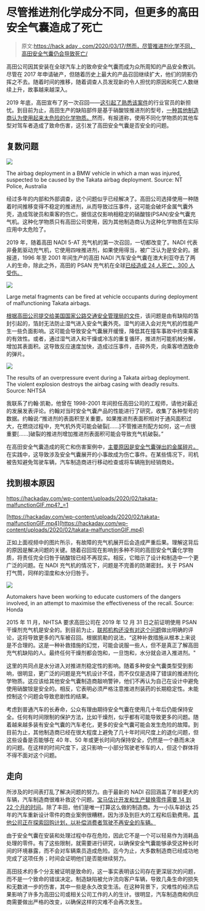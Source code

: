 # 尽管推进剂化学成分不同，但更多的高田安全气囊造成了死亡

> 原文:[https://hack aday . com/2020/03/17/然而，尽管推进剂化学不同，高田安全气囊仍会导致死亡/](https://hackaday.com/2020/03/17/yet-more-takata-airbags-are-causing-fatalities-despite-different-propellant-chemistry/)

高田公司因其安装在全球汽车上的致命安全气囊而成为众所周知的产品安全教训。尽管在 2017 年申请破产，但随着历史上最大的产品召回继续扩大，他们的阴影仍挥之不去。随着时间的推移，随着调查人员发现新的令人担忧的原因和死亡人数继续上升，故事越来越深入。

2019 年底，高田宣布了另一次召回——[这引起了熟悉该案件](https://hackaday.com/2019/11/07/takata-airbag-recalls-widen-to-potentially-affect-other-types-of-airbag/)的行业官员的新担忧。到目前为止，高田生产的缺陷部件是基于硝酸铵推进剂的型号，[一种其他制造商认为使用起来太危险的化学物质。](https://hackaday.com/2019/06/10/takatas-deadly-airbags-an-engineering-omnishambles/)然而，有报道称，使用不同化学物质的其他车型对驾车者造成了致命伤害，这引发了高田安全气囊是否安全的问题。

## 复数问题

![](../Images/242f723293ff244c06127758a5c4a0df.png)

The airbag deployment in a BMW vehicle in which a man was injured, suspected to be caused by the Takata airbag deployment. Source: NT Police, Australia

经过多年的内部和外部调查，这个问题似乎已经解决了。高田公司选择使用一种随着时间推移变得不稳定的推进剂，从而导致过压事件，这可能会破坏金属气囊外壳，造成驾驶员和乘客的伤亡。据信这仅影响相稳定的硝酸铵(PSAN)安全气囊充气机。这种化学物质只有高田公司使用，因为其他制造商认为这种化学物质在实际应用中太危险了。

2019 年，随着高田 NADI 5-AT 充气机的第一次召回，一切都改变了。NADI 代表非叠氮驱动充气机，它使用四唑推进剂，如果使用得当，被广泛认为是安全的。据报道，1996 年至 2001 年间生产的高田 NADI 汽车安全气囊在澳大利亚夺去了两人的生命，除此之外，高田的 PSAN 充气机在全球[已经造成 24 人死亡，300 人受伤。](https://www.newsweek.com/takata-airbag-recall-honda-bmw-mitsubishi-other-car-brands-affected-faulty-airbags-1475713)

![](../Images/51d4803901a2e91895f5948720b23332.png)

Large metal fragments can be fired at vehicle occupants during deployment of malfunctioning Takata airbags.

[根据高田公司提交给美国国家公路交通安全管理局的文件](https://static.nhtsa.gov/odi/rcl/2019/RCLRPT-19E080-7937.PDF)，该问题是由有缺陷的箔封引起的，箔封无法防止湿气进入安全气囊外壳。湿气的进入会对充气机的性能产生一些负面影响。这可能会导致安全气囊展开缓慢，降低其在撞车事故中约束乘客的有效性。或者，通过湿气进入和干燥或冷冻的重复循环，推进剂可能机械分解，增加其表面积。这导致反应速度加快，造成过压事件，击碎外壳，向乘客喷洒致命的弹片。

![](../Images/e0145e60183ca84dda1c25a77384667b.png)

The results of an overpressure event during a Takata airbag deployment. The violent explosion destroys the airbag casing with deadly results. Source: NHTSA

我联系了约翰·凯勒，他曾在 1998-2001 年间担任高田公司的工程师，请他对最近的发展发表评论。约翰对当时安全气囊产品的性能进行了研究，收集了各种型号的数据。约翰说:“推进剂的表面积至关重要。如果推进剂表面积相对于通风面积过大，在燃烧过程中，充气机外壳可能会破裂[……]不管推进剂配方如何，这一点很重要[……]破裂的推进剂增加推进剂表面积可能会导致充气机破裂。”

在高田安全气囊造成的死亡和伤害案例中，[主要原因是安全气囊弹出的金属碎片。](https://www.latimes.com/business/autos/la-fi-hy-takata-air-bag-death-20190329-story.html)在实践中，这导致涉及安全气囊展开的小事故成为伤亡事件。在某些情况下，司机被告知避免驾驶车辆，汽车制造商进行移动检查或将车辆拖到经销商处。

## 找到根本原因

 <https://hackaday.com/wp-content/uploads/2020/02/takata-malfunctionGIF.mp4?_=1>

[https://hackaday.com/wp-content/uploads/2020/02/takata-malfunctionGIF.mp4](https://hackaday.com/wp-content/uploads/2020/02/takata-malfunctionGIF.mp4)

正如上面视频中的图片所示，有故障的充气机展开后会造成严重后果。理解这背后的原因是解决问题的关键。随着召回现在影响到多种不同的高田安全气囊化学物质，将责任完全归咎于硝酸铵已经不再现实。相反，它暗示了设计和制造中一个更广泛的问题。在 NADI 充气机的情况下，问题是不完善的防潮密封。关于 PSAN 打气筒，同样的湿度和水分归咎于。

![](../Images/5343997d101f1d0f6e3fd90771679086.png)

Automakers have been working to educate customers of the dangers involved, in an attempt to maximise the effectiveness of the recall. Source: Honda

2015 年 11 月，NHTSA 要求高田公司在 2019 年 12 月 31 日之前证明使用 PSAN 干燥剂充气机是安全的。到目前为止，[联邦机构还没有对这个问题](https://www.autoblog.com/2020/01/14/takata-replacement-airbags-recalled/)做出明确的评论，这将导致更多的汽车被召回。根据凯勒的说法，“这种补救措施从根本上来说是不合理的。这是一种补救措施的幻觉，可能会说服一些人，但不是真正了解高田充气机缺陷的人。最终任何干燥剂都会饱和，一旦饱和，水分就会进入推进剂。"

这里的共同点是水分进入对推进剂稳定性的影响。随着多种安全气囊类型受到影响，很明显，更广泛的问题是充气机设计不佳，而不仅仅是选择了错误的推进剂化学物质。这应该给其他安全气囊制造商敲响警钟，他们不再认为自己在设计中避免使用硝酸铵是安全的。相反，它表明必须严格注意推进剂装药的长期稳定性。未能控制这个问题会导致悲剧性的结果。

考虑到普通汽车的长寿命，公众有理由期待安全气囊在使用几十年后仍能保持安全。任何有时间限制的保护方法，比如干燥剂，似乎都有可能导致更多的问题。随着越来越多装有安全气囊的汽车老化，更多的安全气囊可能会发生危险的故障。到目前为止，其他制造商已经在很大程度上避免了几十年时间尺度上的退化问题，但这些设备是否能够在 40 年、50 年或更长时间内保持安全，仍然是一个悬而未决的问题。在这样的时间尺度下，这只影响一小部分驾驶老爷车的人，但这个群体将不得不面对这个问题。

## 走向

所涉及的时间表打乱了解决问题的努力。由于最新的 NADI 召回涵盖了年龄更大的车辆，汽车制造商很难补救这个问题。[宝马估计开发和生产替换零件需要 14 到 22 个月的时间](https://www.productsafety.gov.au/recalls/recall-of-takata-nadi-5-at-airbags/takata-nadi-5-at-airbag-recall-faqs#manufacturers-and-spare-parts)。除了丰田，他们是唯一打算这么做的制造商。为一小队车龄达 25 年的汽车重新设计零件的商业案例很糟糕，因为涉及到巨大的工程和后勤费用。[其他公司正在探索回购计划，以补偿消费者驾驶不再安全的车辆。](https://www.productsafety.gov.au/recalls/recall-of-takata-nadi-5-at-airbags/takata-nadi-5-at-airbag-recall-faqs#manufacturers-and-spare-parts)

由于安全气囊在安装和处理过程中存在危险，因此它不是一个可以轻易作为消耗品处理的零件。有了这些限制，就需要进行研究，以确保安全气囊能够承受这种长时间的环境暴露，而不会对车辆乘员造成危险。迄今为止，大多数制造商已经成功地完成了这项任务；时间会证明他们是否能继续努力。

高田技术的多个分支被证明是致命的，这一事实表明该公司存在更深层次的问题，而不是一个致命的错误决定。制造缺陷被允许流向客户车辆，导致几条生命的损失和无数进一步的伤害，其中一些是永久改变生活。在这种背景下，灾难性的经济后果影响了许多为高田公司或相关公司工作的人的生计。很明显，汽车制造商和供应商需要做出严格的改变，以确保这样的灾难不会再次发生。